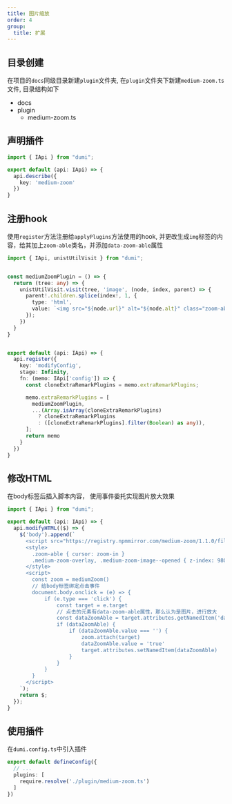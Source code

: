 ```yaml
---
title: 图片缩放
order: 4
group:
  title: 扩展
---
```


## 目录创建

在项目的`docs`同级目录新建`plugin`文件夹, 在`plugin`文件夹下新建`medium-zoom.ts`文件, 目录结构如下

<Tree>
  <ul>
    <li>docs<ul></ul></li>
    <li>
      plugin
      <ul>
        <li>medium-zoom.ts </li>
      </ul>
    </li>
  </ul>
</Tree>

## 声明插件

```typescript
import { IApi } from "dumi";

export default (api: IApi) => {
  api.describe({
    key: 'medium-zoom'
  })
}
```

## 注册hook

使用`register`方法注册给`applyPlugins`方法使用的hook, 并更改生成`img`标签的内容，给其加上`zoom-able`类名，并添加`data-zoom-able`属性

```typescript
import { IApi, unistUtilVisit } from "dumi";


const mediumZoomPlugin = () => {
  return (tree: any) => {
    unistUtilVisit.visit(tree, 'image', (node, index, parent) => {
      parent!.children.splice(index!, 1, {
        type: 'html',
        value: `<img src="${node.url}" alt="${node.alt}" class="zoom-able" data-zoom-able />`,
      });
    })
  }
}


export default (api: IApi) => {
  api.register({
    key: 'modifyConfig',
    stage: Infinity,
    fn: (memo: IApi['config']) => {
      const cloneExtraRemarkPlugins = memo.extraRemarkPlugins;

      memo.extraRemarkPlugins = [
        mediumZoomPlugin,
        ...(Array.isArray(cloneExtraRemarkPlugins)
          ? cloneExtraRemarkPlugins
          : ([cloneExtraRemarkPlugins].filter(Boolean) as any)),
      ];
      return memo
    }
  })
}
```

## 修改HTML

在body标签后插入脚本内容， 使用事件委托实现图片放大效果

```typescript
import { IApi } from "dumi";

export default (api: IApi) => {
  api.modifyHTML(($) => {
    $('body').append(`
      <script src="https://registry.npmmirror.com/medium-zoom/1.1.0/files/dist/medium-zoom.min.js"></script>
      <style>
        .zoom-able { cursor: zoom-in }
        .medium-zoom-overlay, .medium-zoom-image--opened { z-index: 980 }
      </style>
      <script>
        const zoom = mediumZoom()
        // 给body标签绑定点击事件
        document.body.onclick = (e) => {
            if (e.type === 'click') {
                const target = e.target
                // 点击的元素有data-zoom-able属性，那么认为是图片，进行放大
                const dataZoomAble = target.attributes.getNamedItem('data-zoom-able')
                if (dataZoomAble) {
                    if (dataZoomAble.value === '') {
                        zoom.attach(target)
                        dataZoomAble.value = 'true'
                        target.attributes.setNamedItem(dataZoomAble)
                    }
                }
            }
        }
      </script>
    `);
    return $;
  });
}
```

## 使用插件

在`dumi.config.ts`中引入插件

```typescript
export default defineConfig({
  // ...
  plugins: [
    require.resolve('./plugin/medium-zoom.ts')
  ]
})
```
